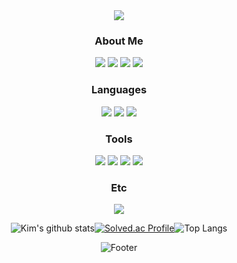 
<div align="center">

<img src="https://capsule-render.vercel.app/api?type=waving&color=gradient&customColor=19&height=300&section=header&text=Yejin%Kim&fontSize=90&fontAlign=70" />



<h3>About Me</h3>

<img src="https://img.shields.io/badge/Gmail-D14836?style=for-the-badge&logo=gmail&logoColor=white"/></a>
<img src="https://img.shields.io/badge/NAVER-03C75A?style=for-the-badge&logo=NAVER&logoColor=FFFFFF"/></a>
<img src="https://img.shields.io/badge/GitHub-100000?style=for-the-badge&logo=github&logoColor=white"/></a>
<img src="https://img.shields.io/badge/Notion-000000?style=for-the-badge&logo=notion&logoColor=white"/></a>

<h3>Languages</h3>

<img src="https://img.shields.io/badge/Python-FFD43B?style=for-the-badge&logo=python&logoColor=blue"/></a>
<img src="https://img.shields.io/badge/HTML5-E34F26?style=for-the-badge&logo=html5&logoColor=white"/></a>
<img src="https://img.shields.io/badge/TensorFlow-FF6F00?style=for-the-badge&logo=TensorFlow&logoColor=white"/></a>


<h3>Tools</h3>

<img src="https://img.shields.io/badge/Visual_Studio_Code-0078D4?style=for-the-badge&logo=visual%20studio%20code&logoColor=white"/></a>
<img src="https://img.shields.io/badge/Jupyter-F37626.svg?&style=for-the-badge&logo=Jupyter&logoColor=white"/></a>
<img src="https://img.shields.io/badge/conda-342B029.svg?&style=for-the-badge&logo=anaconda&logoColor=white"/></a>
<img src="https://img.shields.io/badge/Colab-F9AB00?style=for-the-badge&logo=googlecolab&color=525252"/></a>

<h3>Etc</h3>

<img src="https://img.shields.io/badge/Microsoft_Office-D83B01?style=for-the-badge&logo=microsoft-office&logoColor=white"/></a>




![Kim's github stats](https://github-readme-stats.vercel.app/api?username=gluehosp1837&show_icons=true&theme=tokyonight)[![Solved.ac Profile](http://mazassumnida.wtf/api/v2/generate_badge?boj=gluehosp1837)](https://solved.ac/gluehosp1837/)![Top Langs](https://github-readme-stats.vercel.app/api/top-langs/?username=gluehosp1837&layout=compact&hide=csharp)


![Footer](https://capsule-render.vercel.app/api?type=waving&color=gradient&customColor=19&height=200&section=footer)
</div>
